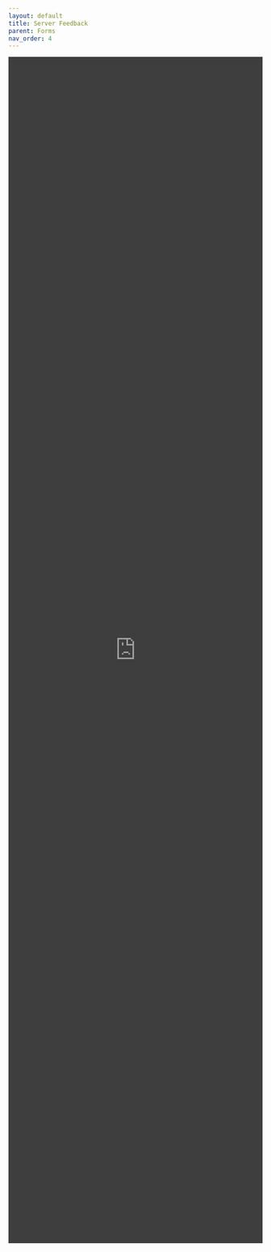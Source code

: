 ```yaml
---
layout: default
title: Server Feedback
parent: Forms
nav_order: 4
---
```


<iframe src="https://docs.google.com/forms/d/e/1FAIpQLSfjKUoqchtf8zLIcwodZ6JAPeoS-moGHaVqGFhRW49qnlAtng/viewform?embedded=true" width="100%" height="2350" frameborder="0" marginheight="0" marginwidth="0" style="filter: invert(85%);">Loading form…</iframe>

